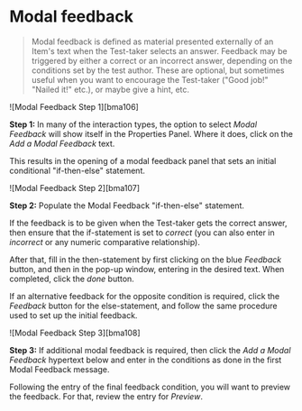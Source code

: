 # Modal feedback

>Modal feedback is defined as material presented externally of an Item's text when the Test-taker selects an answer. Feedback may be triggered by either a correct or an incorrect answer, depending on the conditions set by the test author. These are optional, but sometimes useful when you want to encourage the Test-taker ("Good job!" "Nailed it!" etc.), or maybe give a hint, etc.

![Modal Feedback Step 1][bma106]

**Step 1:** In many of the interaction types, the option to select *Modal Feedback* will show itself in the Properties Panel. Where it does, click on the *Add a Modal Feedback* text.

This results in the opening of a modal feedback panel that sets an initial conditional "if-then-else" statement.

![Modal Feedback Step 2][bma107]

**Step 2:** Populate the Modal Feedback "if-then-else" statement.

If the feedback is to be given when the Test-taker gets the correct answer, then ensure that the if-statement is set to *correct* (you can also enter in *incorrect* or any numeric comparative relationship). 

After that, fill in the then-statement by first clicking on the blue *Feedback* button, and then in the pop-up window, entering in the desired text. When completed, click the *done* button. 

If an alternative feedback for the opposite condition is required, click the *Feedback* button for the else-statement, and follow the same procedure used to set up the initial feedback.

![Modal Feedback Step 3][bma108]

**Step 3:** If additional modal feedback is required, then click the *Add a Modal Feedback* hypertext below and enter in the conditions as done in the first Modal Feedback message.

Following the entry of the final feedback condition, you will want to preview the feedback. For that, review the entry for *Preview*.